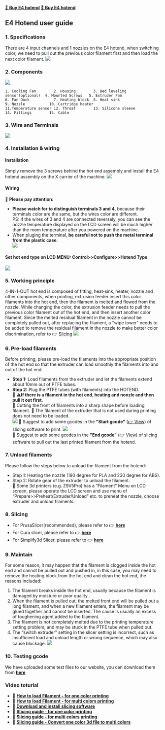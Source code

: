 [:gift: **Buy E4 hotend**](https://bit.ly/39qDtKp)
[:gift: **Buy E4 hotend**](https://www.aliexpress.com/item/1005002951777699.html)

## E4 Hotend user guide
### 1. Specifications
There are 4 input channels and 1 nozzles on the E4 hotend, when switching color, we need to pull out the previous color filament first and then load the next color filament.
![](./E4-1.jpg)

### 2. Components
![](./E4-2.jpg)
>
    1. Cooling Fan        2. Housing        3. Bed leveling sensor(optional)  4. Mounted Screws   5. Extruder Fan
    6. Fan Duck           7. Heating block  8. Heat sink                      9. Nozzle           10. Cartridge heater 
    11.Temperature sensor 12. Throat        13. Silicone sleeve               14. Fittings        15. Cable

### 3. Wire and Terminals
![](./E4-3.jpg)

### 4. Installation & wiring
#### Installation
Simply remove the 3 screws behind the hot end assembly and install the E4 hotend assembly on the X carrier of the machine.
![](./E4-4.jpg)  
#### Wiring
:loudspeaker: **Please pay attention:** 
- **Please watch for to distinguish terminals 3 and 4**, because their terminals  color are the same, but the wires color are different.    
PS: If the wires of 3 and 4 are connected reversely, you can see the nozzle temperature displayed on the LCD screen will be much higher than the room temperature after you powered on the machine.
- When pluging the terminal, **be careful not to push the metal terminal from the plastic case**.  
![](./E4_wiring.jpg)  
#### Set hot end type on LCD MENU: Control>>Configure>>Hotend Type
![](./hotendtype-nonmix.jpg)  

### 5. Working principle
4-IN-1-OUT hot end is composed of fitting, heat-sink, heater, nozzle and other components, when printing, extrusion feeder insert this color filaments into the hot end, then the filament is melted and flowed from the nozzle.
While changing the color, the extrusion feeder needs to pull the previous color filament out of the hot end, and then insert another color filament. 
Since the melted residual filament in the nozzle cannot be completely pulled out, after replacing the filament, a "wipe tower" needs to be added to remove the residual filament in the nozzle to make better color discrimination, refer to :point_right: [Slicing](#8-slicing)
![](./E4-5.jpg) 

###  6. Pre-load filaments
Before printing, please pre-load the filaments into the appropriate position of the hot end so that the extruder can load smoothly the filaments into and out of the hot end.
- **Step 1:** Load filaments from the extruder and let the filaments extend about 10mm out of PTFE tubes.
- **Step 2:** Plug the PTFE tubes (with filaments) into the HOTEND.  
:pushpin: :warning:**If there is a filament in the hot end, heating and noozle and then pull it out first.**    
:pushpin: Cutting the front of filaments into a sharp shape before loading filament. 
:pushpin: The filament of the extruder that is not used during printing does not need to be loaded.   
![](./E4-6.jpg) 
:pushpin: Suggest to add some gcodes in the **"Start gcode"** ([:point_right: View](https://github.com/ZONESTAR3D/Slicing-Guide/blob/master/PrusaSlicer/Custom_Gcode.md#start-gcode)) of slicing software to print. 
![](./Preload_line.jpg)   
:pushpin: Suggest to add some gcodes in the **"End gcode"** ([:point_right: View](https://github.com/ZONESTAR3D/Slicing-Guide/blob/master/PrusaSlicer/Custom_Gcode.md#end-g-code)) of slicing software to pull out the last printed filament from the hotend.      


### 7. Unload filaments
Please follow the steps below to unload the filament from the hotend:
- Step 1: Heating the nozzle (190 degree for PLA and 230 degree for ABS).
- Step 2: Rotate gear of the extruder to unload the filament.   
:star2: Some 3d printers (e.g. Z9V5Pro) has a “Filament” Menu on LCD screen, please operate the LCD screen and use menu of “Prepare>>Preheat/Extruder/Unload” etc. to preheat the nozzle, choose extruder and unload filaments.

### 8. Slicing
- For PrusaSlicer(recommended), please refer to :point_right: [**here**](https://github.com/ZONESTAR3D/Slicing-Guide/tree/master/PrusaSlicer#6-slicing-muti-color-for-e4-hotend)
- For Cura slicer, please refer to :point_right: [**here**](https://github.com/ZONESTAR3D/Slicing-Guide/tree/master/cura)
- For Simplify3d Slicer, please refer to :point_right: [**here**](https://github.com/ZONESTAR3D/Slicing-Guide/tree/master/Simplify3D#slicing-video-toturial-for-z9v5-with-e4-hotend)

### 9. Maintain
For some reason, it may happen that the filament is clogged inside the hot end and cannot be pulled out 
and pushed in, in this case, you may need to remove the heating block from the hot end and clean the 
hot end, the reasons included:
1. The filament breaks inside the hot end, usually because the filament is damaged by moisture or 
poor quality.. 
2. When the filament is pulled out, the melted front end will be pulled out a long filament, and when 
a new filament enters, the filament may be glued together and cannot be inserted. The cause is 
usually an excess of toughening agent added to the filament. 
3. The filament is not completely melted due to the printing temperature setting problem, and may 
be stuck in the PTFE tube when pulled out. 
4. The “switch extruder" setting in the slicer setting is incorrect, such as insufficient load and unload 
length or wrong sequence, which may also cause blockage.
![](E4-8.jpg) 

### 10. Testing gcode
We have uploaded some test files to our website, you can download them from [**here**](../example/readme.md)

### Video toturial
- :movie_camera: [**How to load Filament - for one color printing**](https://youtu.be/6aTF5QnFhi4)
- :movie_camera: [**How to load Filament - for multi colors printing**](https://youtu.be/FyHrAMytlT8)
- :movie_camera: [**Download and install slicing software**](https://youtu.be/SgyXD-kQIeo)  
- :movie_camera: [**Slicing guide - for one color printing**](https://youtu.be/SgyXD-kQIeo4)  
- :movie_camera: [**Slicing guide - for multi colors printing**](https://youtu.be/AIKrszmxvE4)    
- :movie_camera: [**Slicing guide - Convert one color 3d file to multi colors**](https://youtu.be/2LJu4G0T4Zg)    

  